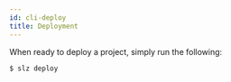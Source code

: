 ```yaml
---
id: cli-deploy
title: Deployment
---
```


When ready to deploy a project, simply run the following:

```bash
$ slz deploy
```

